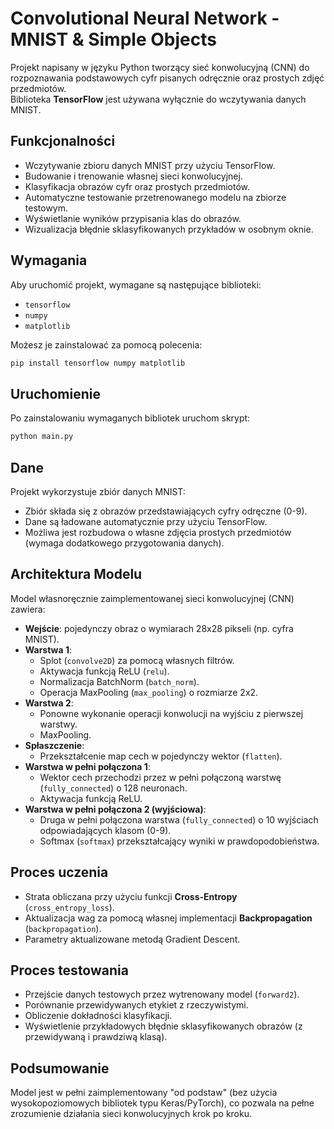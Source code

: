 # Convolutional Neural Network - MNIST & Simple Objects

Projekt napisany w języku Python tworzący sieć konwolucyjną (CNN) do rozpoznawania podstawowych cyfr pisanych odręcznie oraz prostych zdjęć przedmiotów.  
Biblioteka **TensorFlow** jest używana wyłącznie do wczytywania danych MNIST.

## Funkcjonalności

- Wczytywanie zbioru danych MNIST przy użyciu TensorFlow.
- Budowanie i trenowanie własnej sieci konwolucyjnej.
- Klasyfikacja obrazów cyfr oraz prostych przedmiotów.
- Automatyczne testowanie przetrenowanego modelu na zbiorze testowym.
- Wyświetlanie wyników przypisania klas do obrazów.
- Wizualizacja błędnie sklasyfikowanych przykładów w osobnym oknie.

## Wymagania

Aby uruchomić projekt, wymagane są następujące biblioteki:

- `tensorflow`
- `numpy`
- `matplotlib`

Możesz je zainstalować za pomocą polecenia:

```bash
pip install tensorflow numpy matplotlib
```

## Uruchomienie

Po zainstalowaniu wymaganych bibliotek uruchom skrypt:

```bash  
python main.py
```

## Dane

Projekt wykorzystuje zbiór danych MNIST:

- Zbiór składa się z obrazów przedstawiających cyfry odręczne (0-9).
- Dane są ładowane automatycznie przy użyciu TensorFlow.
- Możliwa jest rozbudowa o własne zdjęcia prostych przedmiotów (wymaga dodatkowego przygotowania danych).

## Architektura Modelu

Model własnoręcznie zaimplementowanej sieci konwolucyjnej (CNN) zawiera:

- **Wejście**: pojedynczy obraz o wymiarach 28x28 pikseli (np. cyfra MNIST).
- **Warstwa 1**:
  - Splot (`convolve2D`) za pomocą własnych filtrów.
  - Aktywacja funkcją ReLU (`relu`).
  - Normalizacja BatchNorm (`batch_norm`).
  - Operacja MaxPooling (`max_pooling`) o rozmiarze 2x2.
- **Warstwa 2**:
  - Ponowne wykonanie operacji konwolucji na wyjściu z pierwszej warstwy.
  - MaxPooling.
- **Spłaszczenie**:
  - Przekształcenie map cech w pojedynczy wektor (`flatten`).
- **Warstwa w pełni połączona 1**:
  - Wektor cech przechodzi przez w pełni połączoną warstwę (`fully_connected`) o 128 neuronach.
  - Aktywacja funkcją ReLU.
- **Warstwa w pełni połączona 2 (wyjściowa)**:
  - Druga w pełni połączona warstwa (`fully_connected`) o 10 wyjściach odpowiadających klasom (0-9).
  - Softmax (`softmax`) przekształcający wyniki w prawdopodobieństwa.

## Proces uczenia

- Strata obliczana przy użyciu funkcji **Cross-Entropy** (`cross_entropy_loss`).
- Aktualizacja wag za pomocą własnej implementacji **Backpropagation** (`backpropagation`).
- Parametry aktualizowane metodą Gradient Descent.

## Proces testowania

- Przejście danych testowych przez wytrenowany model (`forward2`).
- Porównanie przewidywanych etykiet z rzeczywistymi.
- Obliczenie dokładności klasyfikacji.
- Wyświetlenie przykładowych błędnie sklasyfikowanych obrazów (z przewidywaną i prawdziwą klasą).

## Podsumowanie

Model jest w pełni zaimplementowany "od podstaw" (bez użycia wysokopoziomowych bibliotek typu Keras/PyTorch), co pozwala na pełne zrozumienie działania sieci konwolucyjnych krok po kroku.
